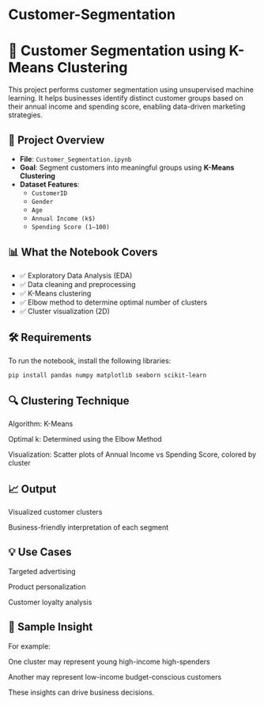 # Customer-Segmentation
# 🧠 Customer Segmentation using K-Means Clustering

This project performs customer segmentation using unsupervised machine learning. It helps businesses identify distinct customer groups based on their annual income and spending score, enabling data-driven marketing strategies.

## 📁 Project Overview

- **File**: `Customer_Segmentation.ipynb`  
- **Goal**: Segment customers into meaningful groups using **K-Means Clustering**
- **Dataset Features**:
  - `CustomerID`
  - `Gender`
  - `Age`
  - `Annual Income (k$)`
  - `Spending Score (1–100)`

## 📊 What the Notebook Covers

- ✅ Exploratory Data Analysis (EDA)
- ✅ Data cleaning and preprocessing
- ✅ K-Means clustering
- ✅ Elbow method to determine optimal number of clusters
- ✅ Cluster visualization (2D)


## 🛠️ Requirements

To run the notebook, install the following libraries:

```bash
pip install pandas numpy matplotlib seaborn scikit-learn
```


## 🔍 Clustering Technique
Algorithm: K-Means

Optimal k: Determined using the Elbow Method

Visualization: Scatter plots of Annual Income vs Spending Score, colored by cluster

## 📈 Output
Visualized customer clusters

Business-friendly interpretation of each segment

## 💡 Use Cases
Targeted advertising

Product personalization

Customer loyalty analysis

## 📌 Sample Insight
For example:

One cluster may represent young high-income high-spenders

Another may represent low-income budget-conscious customers

These insights can drive business decisions.
